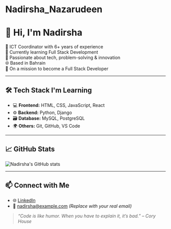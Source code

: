 # Nadirsha_Nazarudeen

# 👋 Hi, I'm Nadirsha

💼 ICT Coordinator with 6+ years of experience  
🎯 Currently learning Full Stack Development  
🧠 Passionate about tech, problem-solving & innovation  
🌐 Based in Bahrain  
🚀 On a mission to become a Full Stack Developer

---

## 🛠️ Tech Stack I'm Learning
- 💻 **Frontend:** HTML, CSS, JavaScript, React  
- ⚙️ **Backend:** Python, Django  
- 🗃️ **Database:** MySQL, PostgreSQL  
- 🌍 **Others:** Git, GitHub, VS Code

---

## 📈 GitHub Stats
![Nadirsha's GitHub stats](https://github-readme-stats.vercel.app/api?username=your-github-username&show_icons=true&theme=default)

---

## 📫 Connect with Me
- 🌐 [LinkedIn](https://www.linkedin.com/in/your-link)  
- 📧 nadirsha@example.com *(Replace with your real email)*

> _“Code is like humor. When you have to explain it, it’s bad.” – Cory House_

